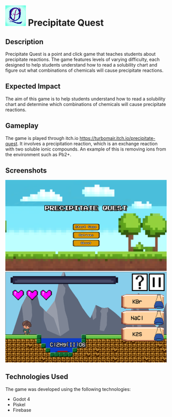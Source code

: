 # ![Game Icon](Icon.png) Precipitate Quest 
## Description

Precipitate Quest is a point and click game that teaches students about precipitate reactions. The game features levels of varying difficulty, each designed to help students understand how to read a solubility chart and figure out what combinations of chemicals will cause precipitate reactions.

## Expected Impact

The aim of this game is to help students understand how to read a solubility chart and determine which combinations of chemicals will cause precipitate reactions.

## Gameplay

The game is played through itch.io https://turbomair.itch.io/precipitate-quest. It involves a precipitation reaction, which is an exchange reaction with two soluble ionic compounds. An example of this is removing ions from the environment such as Pb2+.

## Screenshots

![Main Menu](PQ_Screenshot1.png) ![Easy Level](PQ_Screenshot2.png)

## Technologies Used

The game was developed using the following technologies:
- Godot 4
- Piskel
- Firebase
